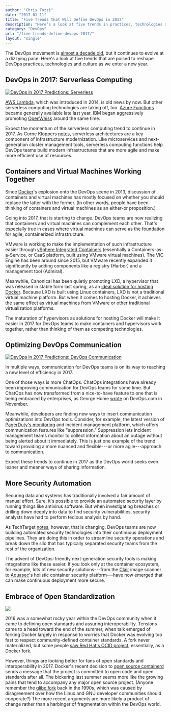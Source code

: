 ```yaml
---
author: "Chris Tozzi"
date: "2017-01-11"
title: "Five Trends that Will Define DevOps in 2017"
description: "Here’s a look at five trends in practices, technologies and culture that are poised to reshape DevOps in 2017 as we enter a new year."
category: "DevOps"
url: "/five-trends-define-devops-2017/"
layout: "single"
---
```

The DevOps movement is [almost a decade old](http://itrevolution.com/the-history-of-devops/), but it continues to evolve at a dizzying pace. Here's a look at five trends that are poised to reshape DevOps practices, technologies and culture as we enter a new year.

DevOps in 2017: Serverless Computing
------------------------------------

[![DevOps in 2017 Predictions: Serverless](https://s3-us-west-2.amazonaws.com/com-netuitive-app-usw2-public/wp-content/uploads/2017/07/Serverless.png)](https://s3-us-west-2.amazonaws.com/com-netuitive-app-usw2-public/wp-content/uploads/2017/07/Serverless.png)

[AWS Lambda](/best-practices-aws-lambda-monitoring), which was introduced in 2014, is old news by now. But other serverless computing technologies are taking off, too. [Azure Functions](/microsoft-azure-monitoring/) became generally available late last year. IBM began aggressively promoting [OpenWhisk](http://openwhisk.incubator.apache.org/) around the same time.

Expect the momentum of the serverless computing trend to continue in 2017. As Corne Kloppers [notes](https://www.planittesting.com/us/Insights/2016/DevOps-In-2017), serverless architectures are a key component of infrastructure modernization. Like microservices and next-generation cluster management tools, serverless computing functions help DevOps teams build modern infrastructures that are more agile and make more efficient use of resources.

Containers and Virtual Machines Working Together
------------------------------------------------

Since [Docker](/monitor-performance-docker-containers)'s explosion onto the DevOps scene in 2013, discussion of containers and virtual machines has mostly focused on whether you should replace the latter with the former. (In other words, people have been thinking of containers and virtual machines as an either-or proposition.)

Going into 2017, that is starting to change. DevOps teams are now realizing that containers and virtual machines can complement each other. That's especially true in cases where virtual machines can serve as the foundation for agile, containerized infrastructure.

VMware is working to make the implementation of such infrastructure easier through [vSphere Integrated Containers](https://blogs.vmware.com/vsphere/2015/10/vsphere-integrated-containers-technology-walkthrough.html) (essentially a Containers-as-a-Service, or CaaS platform, built using VMware virtual machines). The VIC Engine has been around since 2015, but VMware recently expanded it significantly by adding components like a registry (Harbor) and a management tool (Admiral).

Meanwhile, Canonical has been quietly promoting LXD, a hypervisor that was released in stable form last spring, as an [ideal solution for hosting Docker](https://stgraber.org/2016/04/13/lxd-2-0-docker-in-lxd-712/). Because LXD is built using Linux containers, LXD is not a traditional virtual machine platform. But when it comes to hosting Docker, it achieves the same effect as virtual machines from VMware or other traditional virtualization platforms.

The maturation of hypervisors as solutions for hosting Docker will make it easier in 2017 for DevOps teams to make containers and hypervisors work together, rather than thinking of them as competing technologies.

Optimizing DevOps Communication
-------------------------------

[![DevOps in 2017 Predictions: DevOps Communication](https://s3-us-west-2.amazonaws.com/com-netuitive-app-usw2-public/wp-content/uploads/2017/07/ChatOps.png)](https://s3-us-west-2.amazonaws.com/com-netuitive-app-usw2-public/wp-content/uploads/2017/07/ChatOps.png)

In multiple ways, communication for DevOps teams is on its way to reaching a new level of efficiency in 2017.

One of those ways is more ChatOps. ChatOps integrations have already been improving communication for DevOps teams for some time. But ChatOps has now transformed from a nice-to-have feature to one that is being embraced by enterprises, as George Hume [wrote](https://devops.com/4-essential-practices-succeeding-chatops/) on DevOps.com in November.

Meanwhile, developers are finding new ways to insert communication optimizations into DevOps tools. Consider, for example, the latest version of [PagerDuty's monitoring](/metricly-pagerduty-monitoring-alarms/) and incident management platform, which offers communication features like "suppression." Suppression lets incident management teams monitor to collect information about an outage without being alerted about it immediately. This is just one example of the trend toward providing a more nuanced and flexible---or more agile---approach to communication.

Expect these trends to continue in 2017 as the DevOps world seeks even leaner and meaner ways of sharing information.

More Security Automation
------------------------

Securing data and systems has traditionally involved a fair amount of manual effort. Sure, it's possible to provide an automated security layer by running things like antivirus software. But when investigating breaches or drilling down deeply into data to find security vulnerabilities, security analysts have had to perform tedious analysis by hand.

As TechTarget [notes](http://searchsecurity.techtarget.com/feature/DevOps-security-requires-new-mindset-and-tools-for-visibility-automation), however, that is changing. DevOps teams are now building automated security technologies into their continuous deployment pipelines. They are doing this in order to streamline security operations and break down the silo that has typically separated security teams from the rest of the organization.

The advent of DevOps-friendly next-generation security tools is making integrations like these easier. If you look only at the container ecosystem, for example, lots of new security solutions---from the [Clair](https://github.com/coreos/clair) image scanner to [Aquasec](https://www.aquasec.com/)'s holistic container security platform---have now emerged that can make continuous deployment more secure.

Embrace of Open Standardization
-------------------------------

![](https://s3-us-west-2.amazonaws.com/com-netuitive-app-usw2-public/wp-content/uploads/2017/01/large_h-trans-1-1024x352.png)

2016 was a somewhat rocky year within the DevOps community when it came to defining open standards and assuring interoperability. Tensions came to a head toward the end of the summer, when talk emerged of forking Docker largely in response to worries that Docker was evolving  too fast to respect community-defined container standards. A fork never materialized, but some people [saw Red Hat's OCID project](http://www.infoworld.com/article/3123412/application-development/new-red-hat-project-looks-a-lot-like-a-docker-fork.html), essentially, as a Docker fork.

However, things are looking better for fans of open standards and interoperability in 2017. Docker's recent decision to [open source containerd](https://www.linux.com/news/docker-containerd-ups-open-source-container-management-ante) sends a message that the project is committed to open code and open standards after all. The bickering last summer seems more like the growing pains that tend to accompany any major open source project. (Anyone remember the [glibc fork](https://en.wikipedia.org/wiki/GNU_C_Library#Fork_.22Linux_libc.22) back in the 1990s, which was caused by disagreement over how the Linux and GNU developer communities should cooperate?) The more recent arguments are more likely a product of change rather than a harbinger of fragmentation within the DevOps world.
